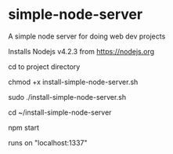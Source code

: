 # simple-node-server
A simple node server for doing web dev projects

Installs Nodejs v4.2.3 from https://nodejs.org

cd to project directory

chmod +x install-simple-node-server.sh

sudo ./install-simple-node-server.sh

cd ~/install-simple-node-server

npm start

runs on "localhost:1337"
